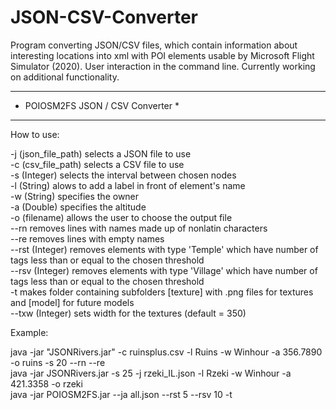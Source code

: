 # JSON-CSV-Converter
Program converting JSON/CSV files, which contain information about interesting locations into xml with POI elements usable by Microsoft Flight Simulator (2020). User interaction in the command line. Currently working on additional functionality.

***********************************
* POIOSM2FS JSON / CSV Converter  *
***********************************


How to use:  <br />

-j (json_file_path) selects a JSON file to use <br />
-c (csv_file_path) selects a CSV file to use <br />
-s (Integer) selects the interval between chosen nodes <br />
-l (String) alows to add a label in front of element's name <br />
-w (String) specifies the owner  <br />
-a (Double) specifies the altitude  <br />
-o (filename) allows the user to choose the output file  <br />
--rn removes lines with names made up of nonlatin characters  <br />
--re removes lines with empty names  <br />
--rst (Integer) removes elements with type 'Temple' which have number of tags less than or equal to the chosen threshold  <br />
--rsv (Integer) removes elements with type 'Village' which have number of tags less than or equal to the chosen threshold  <br />
-t makes folder containing subfolders [texture] with .png files for textures and [model] for future models  <br />
--txw (Integer) sets width for the textures (default = 350)  <br />


Example:  <br />

java -jar "JSONRivers.jar" -c ruinsplus.csv -l Ruins -w Winhour -a 356.7890 -o ruins -s 20 --rn --re  <br />
java -jar JSONRivers.jar -s 25 -j rzeki_IL.json -l Rzeki -w Winhour -a 421.3358 -o rzeki  <br />
java -jar POIOSM2FS.jar --ja all.json --rst 5 --rsv 10 -t  <br />
